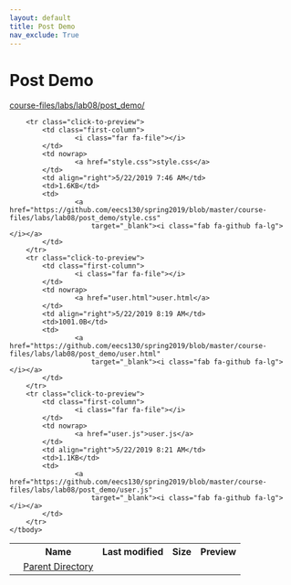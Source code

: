 ```yaml
---
layout: default
title: Post Demo
nav_exclude: True
---
```


# Post Demo

[course-files/labs/lab08/post_demo/](.)

<table class="tbl-files">
    <tbody>
        <tr>
            <th valign="top"></th>
            <th>Name</th>
            <th>Last modified</th>
            <th>Size</th>
            <th>Preview</th>
        </tr>
        <tr>
            <td valign="top">
                <i class="fa fa-folder-open"></i>
            </td>
            <td><a href="../">Parent Directory</a></td>
            <td>&nbsp;</td>
            <td>&nbsp;</td>
            <td>&nbsp;</td>
        </tr>

        <tr class="click-to-preview">
            <td class="first-column">
                    <i class="far fa-file"></i>
            </td>
            <td nowrap>
                    <a href="style.css">style.css</a>
            </td>
            <td align="right">5/22/2019 7:46 AM</td>
            <td>1.6KB</td>
            <td>
                    <a href="https://github.com/eecs130/spring2019/blob/master/course-files/labs/lab08/post_demo/style.css"
                        target="_blank"><i class="fab fa-github fa-lg"></i></a>
            </td>
        </tr>
        <tr class="click-to-preview">
            <td class="first-column">
                    <i class="far fa-file"></i>
            </td>
            <td nowrap>
                    <a href="user.html">user.html</a>
            </td>
            <td align="right">5/22/2019 8:19 AM</td>
            <td>1001.0B</td>
            <td>
                    <a href="https://github.com/eecs130/spring2019/blob/master/course-files/labs/lab08/post_demo/user.html"
                        target="_blank"><i class="fab fa-github fa-lg"></i></a>
            </td>
        </tr>
        <tr class="click-to-preview">
            <td class="first-column">
                    <i class="far fa-file"></i>
            </td>
            <td nowrap>
                    <a href="user.js">user.js</a>
            </td>
            <td align="right">5/22/2019 8:21 AM</td>
            <td>1.1KB</td>
            <td>
                    <a href="https://github.com/eecs130/spring2019/blob/master/course-files/labs/lab08/post_demo/user.js"
                        target="_blank"><i class="fab fa-github fa-lg"></i></a>
            </td>
        </tr>
    </tbody>
</table>

